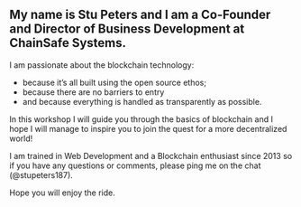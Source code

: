 
## My name is Stu Peters and I am a Co-Founder and Director of Business Development at ChainSafe Systems.


I am passionate about the blockchain technology:
* because it’s all built using the open source ethos;
* because there are no barriers to entry
* and because everything is handled as transparently as possible.

In this workshop I will guide you through the basics of blockchain and I hope I will manage to inspire you to join the quest for a more decentralized world!

I am trained in Web Development and a Blockchain enthusiast since 2013 so if you have any questions or comments, please ping me on the chat (@stupeters187).

Hope you will enjoy the ride.
